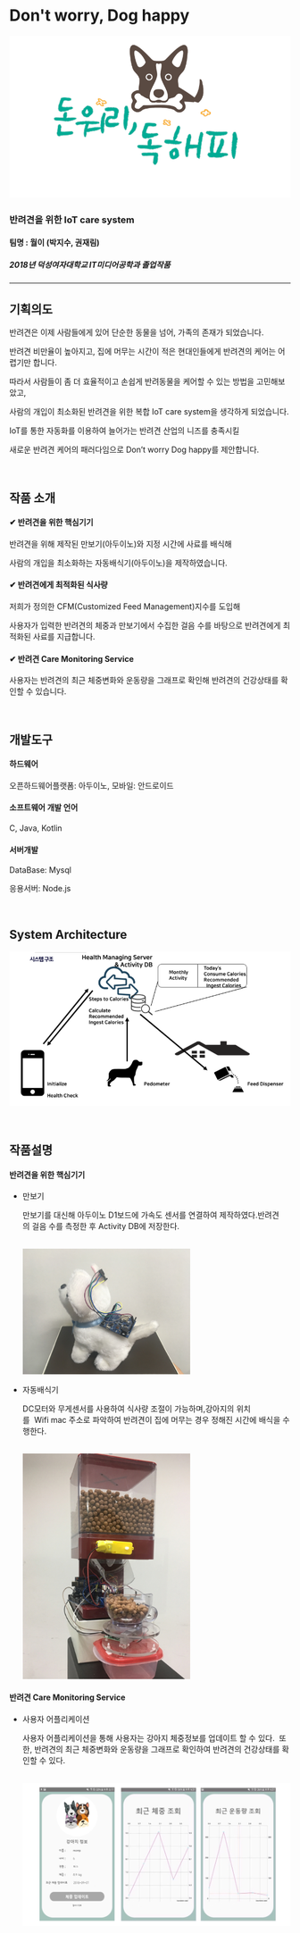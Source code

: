 # Don't worry, Dog happy

<img src="img/walle_logo.png" title="logo" alt="walle_logo"></img><br/>

### 반려견을 위한 IoT care system

#### 팀명 : 월이 (박지수, 권재림)

##### 2018년 덕성여자대학교 IT미디어공학과 졸업작품

---

## 기획의도

반려견은 이제 사람들에게 있어 단순한 동물을 넘어, 가족의 존재가 되었습니다.

반려견 비만율이 높아지고, 집에 머무는 시간이 적은 현대인들에게 반려견의 케어는 어렵기만 합니다.

따라서 사람들이 좀 더 효율적이고 손쉽게 반려동물을 케어할 수 있는 방법을 고민해보았고,

사람의 개입이 최소화된 반려견을 위한 복합 IoT care system을 생각하게 되었습니다.

IoT를 통한 자동화를 이용하여 늘어가는 반려견 산업의 니즈를 충족시킬

새로운 반려견 케어의 패러다임으로 Don’t worry Dog happy를 제안합니다.

<br>

## 작품 소개

#### ✔ 반려견을 위한 핵심기기

반려견을 위해 제작된 만보기(아두이노)와 지정 시간에 사료를 배식해

사람의 개입을 최소화하는 자동배식기(아두이노)을 제작하였습니다.

#### ✔ 반려견에게 최적화된 식사량 

저희가 정의한 CFM(Customized Feed Management)지수를 도입해

사용자가 입력한 반려견의 체중과 만보기에서 수집한 걸음 수를 바탕으로 반려견에게 최적화된 사료를 지급합니다.

#### ✔ 반려견 Care Monitoring Service

사용자는 반려견의 최근 체중변화와 운동량을 그래프로 확인해 반려견의 건강상태를 확인할 수 있습니다.

<br>

## 개발도구

#### 하드웨어

오픈하드웨어플랫폼: 아두이노, 모바일: 안드로이드

#### 소프트웨어 개발 언어

C, Java, Kotlin

#### 서버개발

DataBase: Mysql

응용서버: Node.js

<br>

## System Architecture

<img src="img/sys_arch.png" title="system_arch" alt="system_arch"></img><br/>

<br>

## 작품설명

#### 반려견을 위한 핵심기기

- 만보기

  만보기를 대신해 아두이노 D1보드에 가속도 센서를 연결하여 제작하였다.반려견의 걸음 수를 측정한 후 Activity DB에 저장한다.

  <br>
  <img src="img/walle_pedo.jpg" width ="300px" title="peod" alt="pedo"></img><br/>

- 자동배식기

  DC모터와 무게센서를 사용하여 식사량 조절이 가능하며,강아지의 위치를  Wifi mac 주소로 파악하여 반려견이 집에 머무는 경우 정해진 시간에 배식을 수행한다.

  <br>
  <img src="img/walle_feedhelper.png" width ="300px" title="feed" alt="feed"></img><br/>

#### 반려견 Care Monitoring Service

- 사용자 어플리케이션

  사용자 어플리케이션을 통해 사용자는 강아지 체중정보를 업데이트 할 수 있다. 
  또한, 반려견의 최근 체중변화와 운동량을 그래프로 확인하여 반려견의 건강상태를 확인할 수 있다.

  <br>
  <img src="img/walle_android.png" title="android" alt="android"></img>
